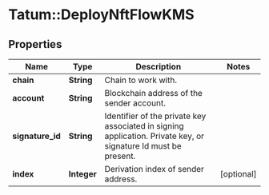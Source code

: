 # Tatum::DeployNftFlowKMS

## Properties
Name | Type | Description | Notes
------------ | ------------- | ------------- | -------------
**chain** | **String** | Chain to work with. | 
**account** | **String** | Blockchain address of the sender account. | 
**signature_id** | **String** | Identifier of the private key associated in signing application. Private key, or signature Id must be present. | 
**index** | **Integer** | Derivation index of sender address. | [optional] 

